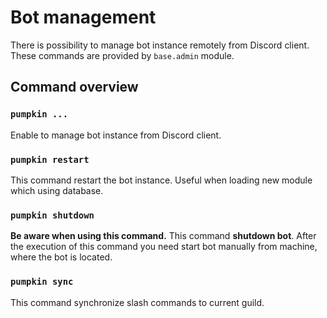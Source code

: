 # Bot management

There is possibility to manage bot instance remotely from Discord client. These commands are provided by `base.admin` module.

## Command overview

### `pumpkin ...`

Enable to manage bot instance from Discord client.

### `pumpkin restart`

This command restart the bot instance. Useful when loading new module which using database.

### `pumpkin shutdown`

**Be aware when using this command.** This command **shutdown bot**. After the execution of this command you need start bot manually from machine, where the bot is located.

### `pumpkin sync`

This command synchronize slash commands to current guild.
